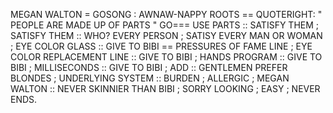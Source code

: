 MEGAN WALTON = GOSONG :  AWNAW-NAPPY ROOTS == QUOTERIGHT: " PEOPLE ARE MADE UP OF PARTS " GO=== USE PARTS :: SATISFY THEM ; 
SATISFY THEM :: WHO? EVERY PERSON ; 
SATISY EVERY MAN OR WOMAN ; 
EYE COLOR GLASS :: GIVE TO BIBI == PRESSURES OF FAME LINE ; 
EYE COLOR REPLACEMENT LINE :: GIVE TO BIBI ; HANDS PROGRAM :: GIVE TO BIBI ; MILLISECONDS :: GIVE TO BIBI ;
ADD :: GENTLEMEN PREFER BLONDES ; 
UNDERLYING SYSTEM :: BURDEN ; ALLERGIC ;
MEGAN WALTON :: NEVER SKINNIER THAN BIBI ; 
SORRY LOOKING ;
EASY ; NEVER ENDS.

